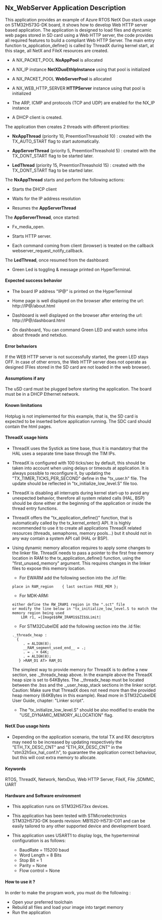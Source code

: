 
## <b>Nx_WebServer Application Description</b>

This application provides an example of Azure RTOS NetX Duo stack usage on STM32H573G-DK board, it shows how to develop Web HTTP server based application.
The application is designed to load files and dyncamic web pages stored in SD card using a Web HTTP server, the code provides all required features to build a compliant Web HTTP Server.
The main entry function tx_application_define() is called by ThreadX during kernel start, at this stage, all NetX and FileX resources are created.

 + A NX_PACKET_POOL **NxAppPool** is allocated

 + A NX_IP instance **NetXDuoEthIpInstance** using that pool is initialized

 + A NX_PACKET_POOL **WebServerPool** is allocated

 + A NX_WEB_HTTP_SERVER **HTTPServer** instance using that pool is initialized

 + The ARP, ICMP and protocols (TCP and UDP) are enabled for the NX_IP instance

 + A DHCP client is created.

 The application then creates 2 threads with different priorities:

 + **NxAppThread** (priority 10, PreemtionThreashold 10) : created with the TX_AUTO_START flag to start automatically.

 + **AppServerThread** (priority 5, PreemtionThreashold 5) : created with the TX_DONT_START flag to be started later.

 + **LedThread** (priority 15, PreemtionThreashold 15) : created with the TX_DONT_START flag to be started later.

The **NxAppThread** starts and perform the following actions:

  + Starts the DHCP client

  + Waits for the IP address resolution

  + Resumes the **AppServerThread**

The **AppServerThread**, once started:

  + Fx_media_open.

  + Starts HTTP server.

  + Each command coming from client (browser) is treated on the callback webserver_request_notify_callback.

The **LedThread**, once resumed from the dashboard:

  + Green Led is toggling & message printed on HyperTerminal.

#### <b>Expected success behavior</b>

 + The board IP address "IP@" is printed on the HyperTerminal

 + Home page is well displayed on the browser after entering the url: http://IP@/about.html

 + Dashboard is well displayed on the browser after entering the url: http://IP@/dashboard.html

 + On dashboard, You can command Green LED and watch some infos about threadx and netxduo.


#### <b>Error behaviors</b>

If the WEB HTTP server is not successfully started, the green LED stays OFF.
In case of other errors, the Web HTTP server does not operate as designed (Files stored in the SD card are not loaded in the web browser).

#### <b>Assumptions if any</b>

The uSD card must be plugged before starting the application.
The board must be in a DHCP Ethernet network.

#### <b>Known limitations</b>

Hotplug is not implemented for this example, that is, the SD card is expected to be inserted before application running.
The SDC card should contain the html pages.
#### <b>ThreadX usage hints</b>

 - ThreadX uses the Systick as time base, thus it is mandatory that the HAL uses a separate time base through the TIM IPs.
 - ThreadX is configured with 100 ticks/sec by default, this should be taken into account when using delays or timeouts at application. It is always possible to reconfigure it, by updating the "TX_TIMER_TICKS_PER_SECOND" define in the "tx_user.h" file. The update should be reflected in "tx_initialize_low_level.S" file too.
 - ThreadX is disabling all interrupts during kernel start-up to avoid any unexpected behavior, therefore all system related calls (HAL, BSP) should be done either at the beginning of the application or inside the thread entry functions.
 - ThreadX offers the "tx_application_define()" function, that is automatically called by the tx_kernel_enter() API.
   It is highly recommended to use it to create all applications ThreadX related resources (threads, semaphores, memory pools...) but it should not in any way contain a system API call (HAL or BSP).
 - Using dynamic memory allocation requires to apply some changes to the linker file.
   ThreadX needs to pass a pointer to the first free memory location in RAM to the tx_application_define() function,
   using the "first_unused_memory" argument.
   This requires changes in the linker files to expose this memory location.
    + For EWARM add the following section into the .icf file:
     ```
     place in RAM_region    { last section FREE_MEM };
     ```
    + For MDK-ARM:
    ```
    either define the RW_IRAM1 region in the ".sct" file
    or modify the line below in "tx_initialize_low_level.S to match the memory region being used
        LDR r1, =|Image$$RW_IRAM1$$ZI$$Limit|
    ```
    + For STM32CubeIDE add the following section into the .ld file:
    ```
    ._threadx_heap :
      {
         . = ALIGN(8);
         __RAM_segment_used_end__ = .;
         . = . + 64K;
         . = ALIGN(8);
       } >RAM_D1 AT> RAM_D1
    ```

    The simplest way to provide memory for ThreadX is to define a new section, see ._threadx_heap above.
    In the example above the ThreadX heap size is set to 64KBytes.
    The ._threadx_heap must be located between the .bss and the ._user_heap_stack sections in the linker script.
    Caution: Make sure that ThreadX does not need more than the provided heap memory (64KBytes in this example).
    Read more in STM32CubeIDE User Guide, chapter: "Linker script".

    + The "tx_initialize_low_level.S" should be also modified to enable the "USE_DYNAMIC_MEMORY_ALLOCATION" flag.

#### <b>NetX Duo usage hints</b>

- Depending on the application scenario, the total TX and RX descriptors may need to be increased by updating respectively the "ETH_TX_DESC_CNT" and "ETH_RX_DESC_CNT" in the "stm32h5xx_hal_conf.h", to guarantee the application correct behaviour, but this will cost extra memory to allocate.

#### <b>Keywords</b>

RTOS, ThreadX, Network, NetxDuo, Web HTTP Server, FileX, File ,SDMMC, UART


#### <b>Hardware and Software environment</b>

  - This application runs on STM32H573xx devices.
  - This application has been tested with STMicroelectronics STM32H573G-DK boards revision: MB1520-H573I-C01
    and can be easily tailored to any other supported device and development board.

  - This application uses USART1 to display logs, the hyperterminal configuration is as follows:
    - BaudRate = 115200 baud
    - Word Length = 8 Bits
    - Stop Bit = 1
    - Parity = None
    - Flow control = None

#### <b>How to use it ?</b>

In order to make the program work, you must do the following :

 - Open your preferred toolchain
 - Rebuild all files and load your image into target memory
 - Run the application
